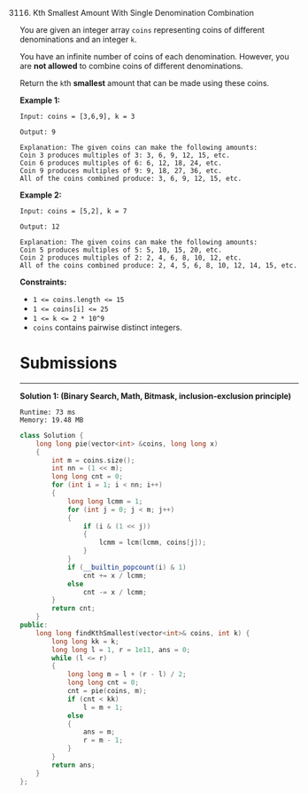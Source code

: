 3116. Kth Smallest Amount With Single Denomination Combination

You are given an integer array `coins` representing coins of different denominations and an integer `k`.

You have an infinite number of coins of each denomination. However, you are **not allowed** to combine coins of different denominations.

Return the `k`th **smallest** amount that can be made using these coins.

 

**Example 1:**
```
Input: coins = [3,6,9], k = 3

Output: 9

Explanation: The given coins can make the following amounts:
Coin 3 produces multiples of 3: 3, 6, 9, 12, 15, etc.
Coin 6 produces multiples of 6: 6, 12, 18, 24, etc.
Coin 9 produces multiples of 9: 9, 18, 27, 36, etc.
All of the coins combined produce: 3, 6, 9, 12, 15, etc.
```

**Example 2:**
```
Input: coins = [5,2], k = 7

Output: 12

Explanation: The given coins can make the following amounts:
Coin 5 produces multiples of 5: 5, 10, 15, 20, etc.
Coin 2 produces multiples of 2: 2, 4, 6, 8, 10, 12, etc.
All of the coins combined produce: 2, 4, 5, 6, 8, 10, 12, 14, 15, etc.
```
 

**Constraints:**

* `1 <= coins.length <= 15`
* `1 <= coins[i] <= 25`
* `1 <= k <= 2 * 10^9`
* `coins` contains pairwise distinct integers.

# Submissions
---
**Solution 1: (Binary Search, Math, Bitmask, inclusion-exclusion principle)**
```
Runtime: 73 ms
Memory: 19.48 MB
```
```c++
class Solution {
    long long pie(vector<int> &coins, long long x)
    {
        int m = coins.size();
        int nn = (1 << m);
        long long cnt = 0;
        for (int i = 1; i < nn; i++)
        {
            long long lcmm = 1;
            for (int j = 0; j < m; j++)
            {
                if (i & (1 << j))
                {
                    lcmm = lcm(lcmm, coins[j]);
                }
            }
            if (__builtin_popcount(i) & 1)
                cnt += x / lcmm;
            else
                cnt -= x / lcmm;
        }
        return cnt;
    }
public:
    long long findKthSmallest(vector<int>& coins, int k) {
        long long kk = k;
        long long l = 1, r = 1e11, ans = 0;
        while (l <= r)
        {
            long long m = l + (r - l) / 2;
            long long cnt = 0;
            cnt = pie(coins, m);
            if (cnt < kk)
                l = m + 1;
            else
            {
                ans = m;
                r = m - 1;
            }
        }
        return ans;
    }
};
```
